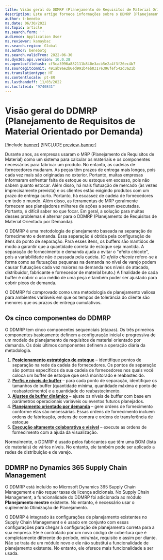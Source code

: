 ```yaml
---
title: Visão geral do DDMRP (Planejamento de Requisitos de Material Orientado por Demanda)
description: Este artigo fornece informações sobre o DDMRP (Planejamento de Requisitos de Material Orientado por Demanda), uma metodologia de planejamento baseada na separação de fornecimento e demanda.
author: t-benebo
ms.date: 06/30/2022
ms.topic: article
ms.search.form: ''
audience: Application User
ms.reviewer: kamaybac
ms.search.region: Global
ms.author: benebotg
ms.search.validFrom: 2022-06-30
ms.dyn365.ops.version: 10.0.28
ms.openlocfilehash: cf5ca3996a882111b840e3acb5e2a4f3f26ec4b7
ms.sourcegitcommit: 491ab9ae2b6ed991b4eb0317e396fef542d3a21b
ms.translationtype: HT
ms.contentlocale: pt-BR
ms.lasthandoff: 11/03/2022
ms.locfileid: "9740841"
---
```

# <a name="demand-driven-material-requirements-planning-ddmrp-overview"></a>Visão geral do DDMRP (Planejamento de Requisitos de Material Orientado por Demanda)

[!include [banner](../../includes/banner.md)]
[!INCLUDE [preview-banner](../../includes/preview-banner.md)]
<!-- KFM: Preview until further notice -->

Durante anos, as empresas usaram o MRP (Planejamento de Requisitos de Material) como um sistema para calcular os materiais e os componentes necessários para fabricar um produto. No entanto, as cadeias de fornecedores mudaram. As peças têm prazos de entrega mais longos, pois cada vez mais são originadas no exterior. Portanto, muitas empresas informaram enfrentar falta de estoque ou estoque em excesso, pois não sabem quanto estocar. Além disso, há mais flutuação de mercado (às vezes imprecisamente prevista) e os clientes estão exigindo produtos com um prazo de entrega curto. Portanto, há escassez de cadeia de fornecedores em todo o mundo. Além disso, as ferramentas de MRP geralmente fornecem aos planejadores milhares de ações a serem executadas. Portanto, é difícil saber no que focar. Em geral, a solução para muitas desses problemas é alternar para o DDMRP (Planejamento de Requisitos de Material Orientado por Demanda).

O DDMRP é uma metodologia de planejamento baseada na separação de fornecimento e demanda. Essa separação é obtida pela configuração de itens do ponto de separação. Para esses itens, os buffers são mantidos de modo a garantir que a quantidade correta de estoque seja mantida. A separação de fornecimento e demanda ajuda a evitar o "efeito chicote", pois a variabilidade não é passada pela cadeia. (O *efeito chicote* refere-se à forma como as flutuações pequenas na demanda no nível de varejo podem causar flutuações cada vez maiores na demanda nos níveis de atacado, distribuidor, fabricante e fornecedor de material bruto.) A finalidade de cada buffer é cobrir o uso médio de uma peça e também poder ser ajustado para cobrir picos de demanda.

O DDMRP foi comprovado como uma metodologia de planejamento valiosa para ambientes variáveis em que os tempos de tolerância do cliente são menores que os prazos de entrega cumulativos.

## <a name="the-five-components-of-ddmrp"></a>Os cinco componentes do DDMRP

O DDMRP tem cinco componentes sequenciais (etapas). Os três primeiros componentes basicamente definem a configuração inicial e progressiva de um modelo de planejamento de requisitos de material orientado por demanda. Os dois últimos componentes definem a operação diária da metodologia.

1. **[Posicionamento estratégico de estoque](ddmrp-inventory-positioning.md)** – identifique pontos de separação na rede da cadeia de fornecedores. Os pontos de separação são pontos específicos da sua cadeia de fornecedores nos quais você coloca um buffer de estoque que será monitorado e reabastecido.
2. **[Perfis e níveis de buffer](ddmrp-buffer-profile-and-levels.md)** – para cada ponto de separação, identifique os tamanhos de buffer (quantidade mínima, quantidade máxima e ponto de reabastecimento) e a quantidade do reabastecimento.
3. **[Ajustes de buffer dinâmico](ddmrp-buffer-profile-and-levels.md#dynamic-adjustments)** – ajuste os níveis de buffer com base em parâmetros operacionais variáveis ou eventos futuros planejados.
4. **[Planejamento orientado por demanda](ddmrp-planning.md)** – gere ordens de fornecimento conforme elas são necessárias. Essas ordens de fornecimento incluem ordens de fabricação, ordens de compra e ordens de transferência de estoque
5. **[Execução altamente colaborativa e visível](ddmrp-visual-and-collaborative-execution.md)** – execute as ordens de fornecimento com a ajuda da visualização.

Normalmente, o DDMRP é usado pelos fabricantes que têm uma BOM (lista de materiais) de vários níveis. No entanto, ele também pode ser aplicado a redes de distribuição e de varejo.

## <a name="ddmrp-in-dynamics-365-supply-chain-management"></a>DDMRP no Dynamics 365 Supply Chain Management

O DDMRP está incluído no Microsoft Dynamics 365 Supply Chain Management e não requer taxas de licença adicionais. No Supply Chain Management, a funcionalidade do DDMRP foi adicionada ao módulo **Planejamento mestre** existente. No entanto, é necessário usar o suplemento Otimização de Planejamento.

O DDMRP é integrado às configurações de planejamento existentes no Supply Chain Management e é usado em conjunto com essas configurações para chegar à configuração de planejamento correta para a sua empresa. Ele é controlado por um novo código de cobertura que é completamente diferente do período, mín/máx, requisito e assim por diante. Não se trata de um módulo novo e ele não substitui a funcionalidade de planejamento existente. No entanto, ele oferece mais funcionalidade a ser usada.
